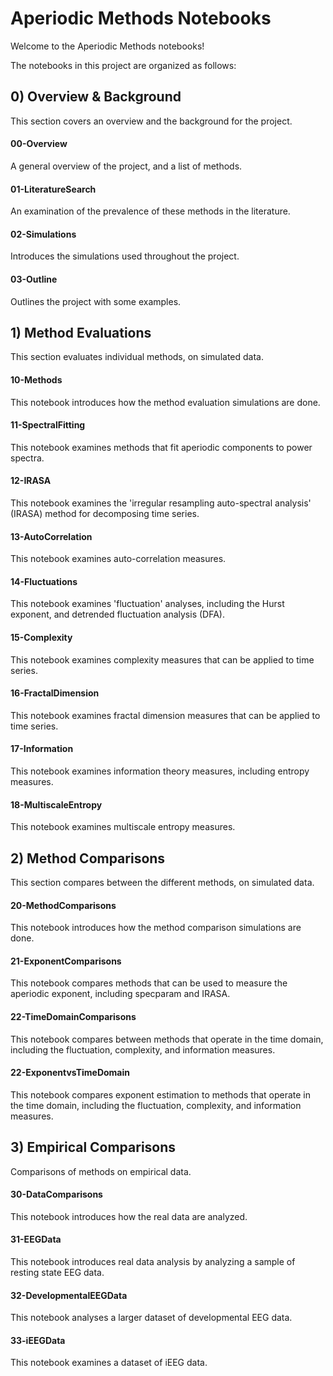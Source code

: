 # Aperiodic Methods Notebooks

Welcome to the Aperiodic Methods notebooks!

The notebooks in this project are organized as follows:

## 0) Overview & Background

This section covers an overview and the background for the project.

#### 00-Overview

A general overview of the project, and a list of methods.

#### 01-LiteratureSearch

An examination of the prevalence of these methods in the literature.

#### 02-Simulations

Introduces the simulations used throughout the project.

#### 03-Outline

Outlines the project with some examples.

## 1) Method Evaluations

This section evaluates individual methods, on simulated data.

#### 10-Methods

This notebook introduces how the method evaluation simulations are done.

#### 11-SpectralFitting

This notebook examines methods that fit aperiodic components to power spectra.

#### 12-IRASA

This notebook examines the 'irregular resampling auto-spectral analysis' (IRASA) method for decomposing time series.

#### 13-AutoCorrelation

This notebook examines auto-correlation measures.

#### 14-Fluctuations

This notebook examines 'fluctuation' analyses, including the Hurst exponent, and detrended fluctuation analysis (DFA).

#### 15-Complexity

This notebook examines complexity measures that can be applied to time series.

#### 16-FractalDimension

This notebook examines fractal dimension measures that can be applied to time series.

#### 17-Information

This notebook examines information theory measures, including entropy measures.

#### 18-MultiscaleEntropy

This notebook examines multiscale entropy measures.

## 2) Method Comparisons

This section compares between the different methods, on simulated data.

#### 20-MethodComparisons

This notebook introduces how the method comparison simulations are done.

#### 21-ExponentComparisons

This notebook compares methods that can be used to measure the aperiodic exponent, including specparam and IRASA.

#### 22-TimeDomainComparisons

This notebook compares between methods that operate in the time domain, including the fluctuation, complexity, and information measures.

#### 22-ExponentvsTimeDomain

This notebook compares exponent estimation to methods that operate in the time domain, including the fluctuation, complexity, and information measures.

## 3) Empirical Comparisons

Comparisons of methods on empirical data.

#### 30-DataComparisons

This notebook introduces how the real data are analyzed.

#### 31-EEGData

This notebook introduces real data analysis by analyzing a sample of resting state EEG data.

#### 32-DevelopmentalEEGData

This notebook analyses a larger dataset of developmental EEG data.

#### 33-iEEGData

This notebook examines a dataset of iEEG data.
